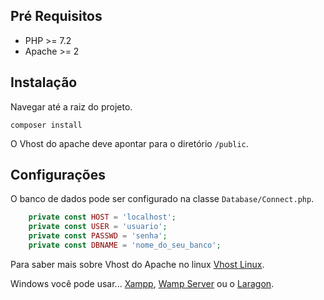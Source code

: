 ## Pré Requisitos

- PHP >= 7.2
- Apache >= 2

## Instalação

Navegar até a raiz do projeto.

```
composer install
```

O Vhost do apache deve apontar para o diretório `/public`.

## Configurações

O banco de dados pode ser configurado na classe `Database/Connect.php`.

```php
    private const HOST = 'localhost';
    private const USER = 'usuario';
    private const PASSWD = 'senha';
    private const DBNAME = 'nome_do_seu_banco';
```

Para saber mais sobre Vhost do Apache no linux [Vhost Linux](https://www.digitalocean.com/community/tutorials/how-to-set-up-apache-virtual-hosts-on-ubuntu-18-04-pt).

Windows você pode usar... [Xampp](https://www.apachefriends.org/pt_br/index.html), [Wamp Server](https://www.wampserver.com/en/) ou o [Laragon](https://laragon.org/download/index.html).

